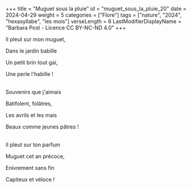 +++
title = "Muguet sous la pluie"
id = "muguet_sous_la_pluie_20"
date = 2024-04-29
weight = 5
categories = ["Flore"]
tags = ["nature", "2024", "hexasyllabe", "les mois"]
verseLength = 6
LastModifierDisplayName = "Barbara Post - Licence CC BY-NC-ND 4.0"
+++

Il pleut sur mon muguet,

Dans le jardin babille

Un petit brin tout gai,

Une perle l'habille !

 \
Souvenirs que j'aimais

Batifolent, folâtres,

Les avrils et les mais

Beaux comme jeunes pâtres !

 \
Il pleut sur ton parfum

Muguet cet an précoce,

Enivrement sans fin

Capiteux et véloce !
